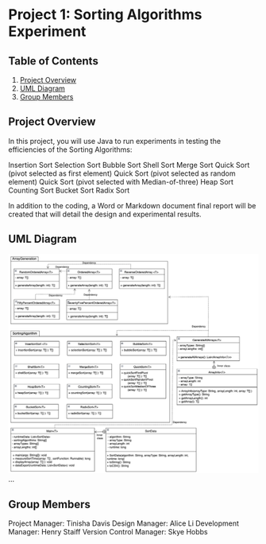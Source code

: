 # Project 1: Sorting Algorithms Experiment

## Table of Contents

1. [Project Overview](#project-overview)
2. [UML Diagram](#uml-diagram)
3. [Group Members](#group-members)

## Project Overview

In this project, you will use Java to run experiments in testing the efficiencies of the Sorting Algorithms:

Insertion Sort
Selection Sort
Bubble Sort
Shell Sort
Merge Sort
Quick Sort (pivot selected as first element)
Quick Sort (pivot selected as random element)
Quick Sort (pivot selected with Median-of-three)
Heap Sort
Counting Sort
Bucket Sort
Radix Sort

In addition to the coding, a Word or Markdown document final report will be created that will detail the design and experimental results.

## UML Diagram
![P1_UML.png](img%2FP1_UML.png)
...

## Group Members

Project Manager: Tinisha Davis
Design Manager: Alice Li
Development Manager: Henry Staiff
Version Control Manager: Skye Hobbs
